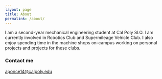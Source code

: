 ```yaml
---
layout: page
title: About
permalink: /about/
---
```


I am a second-year mechanical engineering student at Cal Poly SLO. I am currently involved in Robotics Club and Supermileage Vehicle Club. I also enjoy spending time in the machine shops on-campus working on personal projects and projects for these clubs.


### Contact me

[aponce14@calpoly.edu](mailto:aponce14@calpoly.edu)
